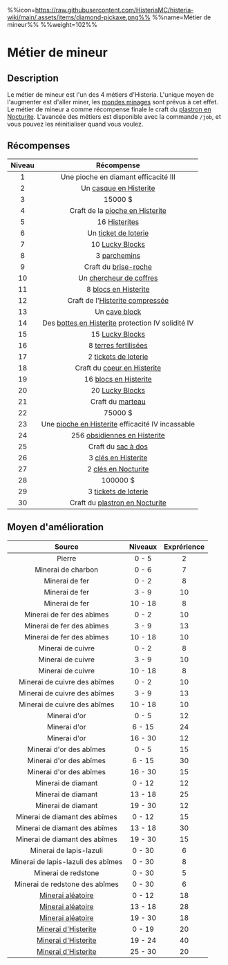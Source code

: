 %%icon=https://raw.githubusercontent.com/HisteriaMC/histeria-wiki/main/.assets/items/diamond-pickaxe.png%%
%%name=Métier de mineur%%
%%weight=102%%

# Métier de mineur
## Description
Le métier de mineur est l'un des 4 métiers d'Histeria. L'unique moyen de l'augmenter est d'aller miner, les [mondes minages](https://histeria.fr/wiki/mondes/minage-servers) sont prévus à cet effet.
Le métier de mineur a comme récompense finale le craft du [plastron en Nocturite](https://histeria.fr/wiki/armures/nocturite-chestplate).
L'avancée des métiers est disponible avec la commande `/job`, et vous pouvez les réinitialiser quand vous voulez.

## Récompenses

| Niveau | Récompense |
|:---:|:---:|
| 1 | Une pioche en diamant efficacité III |
| 2 | Un [casque en Histerite](https://histeria.fr/wiki/2-equipement/histerite-armor) |
| 3 | 15000 $ |
| 4 | Craft de la [pioche en Histerite](https://histeria.fr/wiki/2-equipement/tools) |
| 5 | 16 [Histerites](https://histeria.fr/wiki/1-ressources/histerite-ressources) |
| 6 | Un [ticket de loterie](https://histeria.fr/wiki/2-equipement/economy) |
| 7 | 10 [Lucky Blocks](https://histeria.fr/wiki/2-equipement/other) |
| 8 | 3 [parchemins](https://histeria.fr/wiki/2-equipement/other) |
| 9 | Craft du [brise-roche](https://histeria.fr/wiki/2-equipement/farm) |
| 10 | Un [chercheur de coffres](https/::histeria.fr/wiki/2-equipement/pillage) |
| 11 | 8 [blocs en Histerite](https://histeria.fr/wiki/1-ressources/histerite-ressources) |
| 12 | Craft de l'[Histerite compressée](https://histeria.fr/wiki/1-ressources/histerite-ressources) |
| 13 | Un [cave block](https://histeria.fr/wiki/2-equipement/pillage) |
| 14 | Des [bottes en Histerite](https://histeria.fr/wiki/2-equipement/histerite-armor) protection IV solidité IV |
| 15 | 15 [Lucky Blocks](https://histeria.fr/wiki/2-equipement/other) |
| 16 | 8 [terres fertilisées](https://histeria.fr/wiki/2-equipement/farm) |
| 17 | 2 [tickets de loterie](https://histeria.fr/wiki/2-equipement/economy) |
| 18 | Craft du [coeur en Histerite](https://histeria.fr/wiki/1-ressources/histerite-ressources) |
| 19 | 16 [blocs en Histerite](https://histeria.fr/wiki/1-ressources/histerite-ressources) |
| 20 | 20 [Lucky Blocks](https://histeria.fr/wiki/2-equipement/other) |
| 21 | Craft du [marteau](https://histeria.fr/wiki/2-equipement/tools) |
| 22 | 75000 $ |
| 23 | Une [pioche en Histerite](https://histeria.fr/wiki/é-equipement/tools) efficacité IV incassable |
| 24 | 256 [obsidiennes en Histerite](https://histeria.fr/wiki/2-equipement/obsidian) |
| 25 | Craft du [sac à dos](https://histeria.fr/wiki/2-equipement/other) |
| 26 | 3 [clés en Histerite](https://histeria.fr/wiki/2-equipement/keys) |
| 27 | 2 [clés en Nocturite](https://histeria.fr/wiki/2-equipement/keys) |
| 28 | 100000 $ |
| 29 | 3 [tickets de loterie](https://histeria.fr/wiki/2-equipement/economy) |
| 30 | Craft du [plastron en Nocturite](https://histeria.fr/wiki/armures/nocturite-chestplate) |

## Moyen d'amélioration

| Source | Niveaux | Exprérience |
|:---:|:---:|:---:|
| Pierre | 0 - 5 | 2 |
| Minerai de charbon | 0 - 6 | 7 |
| Minerai de fer | 0 - 2 | 8 |
| Minerai de fer | 3 - 9 | 10 |
| Minerai de fer | 10 - 18 | 8 |
| Minerai de fer des abîmes | 0 - 2 | 10 |
| Minerai de fer des abîmes | 3 - 9 | 13 |
| Minerai de fer des abîmes | 10 - 18 | 10 |
| Minerai de cuivre | 0 - 2 | 8 |
| Minerai de cuivre | 3 - 9 | 10 |
| Minerai de cuivre | 10 - 18 | 8 |
| Minerai de cuivre des abîmes | 0 - 2 | 10 |
| Minerai de cuivre des abîmes | 3 - 9 | 13 |
| Minerai de cuivre des abîmes | 10 - 18 | 10 |
| Minerai d'or | 0 - 5 | 12 |
| Minerai d'or | 6 - 15 | 24 |
| Minerai d'or | 16 - 30 | 12 |
| Minerai d'or des abîmes | 0 - 5 | 15 |
| Minerai d'or des abîmes | 6 - 15 | 30 |
| Minerai d'or des abîmes | 16 - 30 | 15 |
| Minerai de diamant | 0 - 12 | 12 |
| Minerai de diamant | 13 - 18 | 25 |
| Minerai de diamant | 19 - 30 | 12 |
| Minerai de diamant des abîmes | 0 - 12 | 15 |
| Minerai de diamant des abîmes | 13 - 18 | 30 |
| Minerai de diamant des abîmes | 19 - 30 | 15 |
| Minerai de lapis-lazuli | 0 - 30 | 6 |
| Minerai de lapis-lazuli des abîmes | 0 - 30 | 8 |
| Minerai de redstone | 0 - 30 | 5 |
| Minerai de redstone des abîmes | 0 - 30 | 6 |
| [Minerai aléatoire](https://histeria.fr/wiki/1-ressources/other-ressources) | 0 - 12 | 18 |
| [Minerai aléatoire](https://histeria.fr/wiki/1-ressources/other-ressources) | 13 - 18 | 28 |
| [Minerai aléatoire](https://histeria.fr/wiki/1-ressources/other-ressources) | 19 - 30 | 18 |
| [Minerai d'Histerite](https://histeria.fr/wiki/1-ressources/histerite-ressources) | 0 - 19 | 20 |
| [Minerai d'Histerite](https://histeria.fr/wiki/1-ressources/histerite-ressources) | 19 - 24 | 40 |
| [Minerai d'Histerite](https://histeria.fr/wiki/1-ressources/histerite-ressources) | 25 - 30 | 20 |
